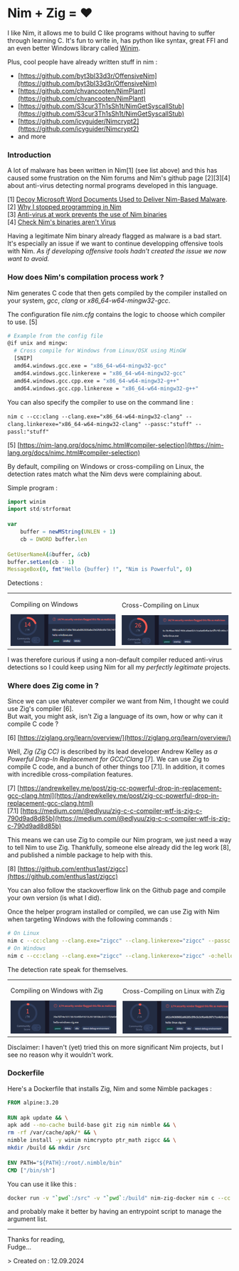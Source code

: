 # Nim + Zig = ❤️

I like Nim, it allows me to build C like programs without having to suffer through learning C. It's fun to write in, has python like syntax, great FFI and an even better Windows library called [Winim](https://github.com/khchen/winim).

Plus, cool people have already written stuff in nim :
- [https://github.com/byt3bl33d3r/OffensiveNim](https://github.com/byt3bl33d3r/OffensiveNim)
- [https://github.com/chvancooten/NimPlant](https://github.com/chvancooten/NimPlant)
- [https://github.com/S3cur3Th1sSh1t/NimGetSyscallStub](https://github.com/S3cur3Th1sSh1t/NimGetSyscallStub)
- [https://github.com/icyguider/Nimcrypt2](https://github.com/icyguider/Nimcrypt2)
- and more


### Introduction

A lot of malware has been written in Nim[1] (see list above) and this has caused some frustration on the Nim forums and Nim's github page [2][3][4] about anti-virus detecting normal programs developed in this language.


[1] [Decoy Microsoft Word Documents Used to Deliver Nim-Based Malware](https://thehackernews.com/2023/12/decoy-microsoft-word-documents-used-to.html). <br>
[2] [Why I stopped programming in Nim](https://forum.nim-lang.org/t/9850)<br>
[3] [Anti-virus at work prevents the use of Nim binaries](https://forum.nim-lang.org/t/9388)<br>
[4] [Check Nim's binaries aren't Virus](https://github.com/nim-lang/Nim/issues/17820)<br>

Having a legitimate Nim binary already flagged as malware is a bad start. It's especially an issue if we want to continue developping offensive tools with Nim.  *As if developing offensive tools hadn't created the issue we now want to avoid.*


### How does Nim's compilation process work ?

Nim generates C code that then gets compiled by the compiler installed on your system, *gcc*, *clang* or *x86_64-w64-mingw32-gcc*.

The configuration file *nim.cfg* contains the logic to choose which compiler to use. [5]

```bash
# Example from the config file
@if unix and mingw:
  # Cross compile for Windows from Linux/OSX using MinGW
  [SNIP]
  amd64.windows.gcc.exe = "x86_64-w64-mingw32-gcc"
  amd64.windows.gcc.linkerexe = "x86_64-w64-mingw32-gcc"
  amd64.windows.gcc.cpp.exe = "x86_64-w64-mingw32-g++"
  amd64.windows.gcc.cpp.linkerexe = "x86_64-w64-mingw32-g++"
```
You can also specify the compiler to use on the command line :

`nim c --cc:clang --clang.exe="x86_64-w64-mingw32-clang" --clang.linkerexe="x86_64-w64-mingw32-clang" --passc:"stuff" --passl:"stuff"` 


[5] [https://nim-lang.org/docs/nimc.html#compiler-selection](https://nim-lang.org/docs/nimc.html#compiler-selection)


By default, compiling on Windows or cross-compiling on Linux, the detection rates match what the Nim devs were complaining about.

Simple program :
```nim
import winim
import std/strformat

var
    buffer = newMString(UNLEN + 1)
    cb = DWORD buffer.len

GetUserNameA(&buffer, &cb)
buffer.setLen(cb - 1)
MessageBox(0, fmt"Hello {buffer} !", "Nim is Powerful", 0)
```

 Detections :

<table>
    <tr>
        <td style="border: 0;"><p>Compiling on Windows</p><img src="./imgs/hello-windows-nim.png"></td>
        <td style="border: 0;"><p>Cross-Compiling on Linux</p><img src="./imgs/hello-linux-nim.png"></td>
    </tr>
</table>


I was therefore curious if using a non-default compiler reduced anti-virus detections so I could keep using Nim for all my *perfectly legitimate* projects.

### Where does Zig come in ?



Since we can use whatever compiler we want from Nim, I thought we could use Zig's compiler [6].  
But wait, you might ask, isn't Zig a language of its own, how or why can it compile C code ?

[6] [https://ziglang.org/learn/overview/](https://ziglang.org/learn/overview/)

Well, *Zig (Zig CC)* is described by its lead developer Andrew Kelley as *a Powerful Drop-In Replacement for GCC/Clang* [7]. We can use Zig to compile C code, and a bunch of other things too [7.1]. In addition, it comes with incredible cross-compilation features. 


[7] [https://andrewkelley.me/post/zig-cc-powerful-drop-in-replacement-gcc-clang.html](https://andrewkelley.me/post/zig-cc-powerful-drop-in-replacement-gcc-clang.html)<br>
[7.1] [https://medium.com/@edlyuu/zig-c-c-compiler-wtf-is-zig-c-790d9ad8d85b](https://medium.com/@edlyuu/zig-c-c-compiler-wtf-is-zig-c-790d9ad8d85b)


This means we can use Zig to compile our Nim program, we just need a way to tell Nim to use Zig. Thankfully, someone else already did the leg work [8], and published a nimble package to help with this. 

[8] [https://github.com/enthus1ast/zigcc](https://github.com/enthus1ast/zigcc)

You can also follow the stackoverflow link on the Github page and compile your own version (is what I did). 

Once the helper program installed or compiled, we can use Zig with Nim when targeting Windows with the following commands :


```bash
# On Linux
nim c --cc:clang --clang.exe="zigcc" --clang.linkerexe="zigcc" --passc:"-target x86_64-windows-gnu" --passl:"-target x86_64-windows-gnu" --forceBuild:on --os:windows --out:hello-linux-zig.exe hello.nim
# On Windows
nim c --cc:clang --clang.exe="zigcc" --clang.linkerexe="zigcc" -o:hello-windows-zig.exe hello.nim
```


The detection rate speak for themselves. 

<table>
    <tr>
        <td style="border: 0;"><p>Compiling on Windows with Zig</p><img src="./imgs/hello-windows-zig.png"></td>
        <td style="border: 0;"><p>Cross-Compiling on Linux with Zig</p><img src="./imgs/hello-linux-zig.png"></td>
    </tr>
</table>

Disclaimer: I haven't (yet) tried this on more significant Nim projects, but I see no reason why it wouldn't work.

### Dockerfile

Here's a Dockerfile that installs Zig, Nim and some Nimble packages :
```Dockerfile
FROM alpine:3.20

RUN apk update && \
apk add --no-cache build-base git zig nim nimble && \
rm -rf /var/cache/apk/* && \
nimble install -y winim nimcrypto ptr_math zigcc && \
mkdir /build && mkdir /src

ENV PATH="${PATH}:/root/.nimble/bin"
CMD ["/bin/sh"]
```

You can use it like this :
```bash
docker run -v "`pwd`:/src" -v "`pwd`:/build" nim-zig-docker nim c --cc:clang --clang.exe="zigcc" --clang.linkerexe="zigcc" --passc:"-target x86_64-windows-gnu" --passl:"-target x86_64-windows-gnu" --forceBuild:on --os:windows --out:./build/hellowindows.exe ./src/hello.nim
```
and probably make it better by having an entrypoint script to manage the argument list.


--------------------

Thanks for reading,<br>
Fudge...
<p>
> Created on : 12.09.2024 <br/>
</p>